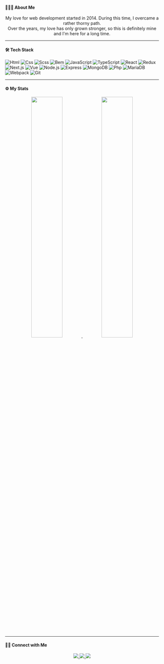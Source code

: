 #### 🧑🏻‍💻 About Me

<div align="center">
  My love for web development started in 2014. During this time, I overcame a rather thorny path.<br>
  Over the years, my love has only grown stronger, so this is definitely mine and I'm here for a long time.
</div>

---

#### 🛠 Tech Stack

![Html](https://img.shields.io/badge/-Html-05122A?style=flat&logo=html5)
![Css](https://img.shields.io/badge/-Css-05122A?style=flat&logo=css3&logoColor=1572B6)
![Scss](https://img.shields.io/badge/-Scss-05122A?style=flat&logo=sass)
![Bem](https://img.shields.io/badge/-Bem-05122A?style=flat&logo=bem)
![JavaScript](https://img.shields.io/badge/-JavaScript-05122A?style=flat&logo=javascript)
![TypeScript](https://img.shields.io/badge/-TypeScript-05122A?style=flat&logo=typescript)
![React](https://img.shields.io/badge/-React-05122A?style=flat&logo=react)
![Redux](https://img.shields.io/badge/-Redux-05122A?style=flat&logo=redux)
![Next.js](https://img.shields.io/badge/-Next.js-05122A?style=flat&logo=next.js)
![Vue](https://img.shields.io/badge/-Vue.js-05122A?style=flat&logo=vue.js)
![Node.js](https://img.shields.io/badge/-Node.js-05122A?style=flat&logo=node.js)
![Express](https://img.shields.io/badge/-Express-05122A?style=flat&logo=express)
![MongoDB](https://img.shields.io/badge/-MongoDB-05122A?style=flat&logo=mongodb)
![Php](https://img.shields.io/badge/-Php-05122A?style=flat&logo=php)
![MariaDB](https://img.shields.io/badge/-MariaDB-05122A?style=flat&logo=mariadb)
![Webpack](https://img.shields.io/badge/-Webpack-05122A?style=flat&logo=webpack)
![Git](https://img.shields.io/badge/-Git-05122A?style=flat&logo=git)

---

#### ⚙️ My Stats

<div align="center">
  <a href="https://github.com/andreyskorchenko">
    <img src="https://github-readme-stats.vercel.app/api?username=andreyskorchenko&theme=github_dark&hide_border=true&show_icons=true&count_private=true&include_all_commits=true" width="45%"
    />
  </a>
  <a href="https://github.com/andreyskorchenko">
    <img src="https://github-readme-stats.vercel.app/api/top-langs/?username=andreyskorchenko&theme=github_dark&hide_border=true&layout=compact" width="45%" />
  </a>
</div>

---

#### 🤝🏻 Connect with Me

<div align="center">
  <a href="https://t.me/andreyskorchenko">
    <img src="https://img.shields.io/badge/-andreyskorchenko-28A7E8?style=flat&logo=telegram&logoColor=white" />
  </a>
  
  <a href="mailto:andreyskorchenko@gmail.com">
    <img src="https://img.shields.io/badge/-andreyskorchenko@gmail.com-FF2400?style=flat&logo=gmail&logoColor=white" />
  </a>
  
  <a href="skype:andreyskorchenko">
    <img src="https://img.shields.io/badge/-andreyskorchenko-00AEEF?style=flat&logo=skype&logoColor=white" />
  </a>
</div>
